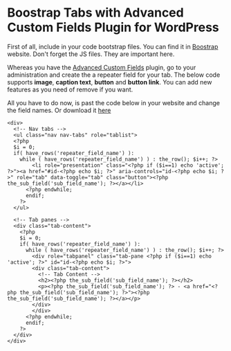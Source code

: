 # Boostrap Tabs with Advanced Custom Fields Plugin for WordPress

First of all, include in your code bootstrap files. You can find it in [Boostrap](http://getbootstrap.com/getting-started/) website. Don't forget the JS files. They are important here.

Whereas you have the [Advanced Custom Fields](https://www.advancedcustomfields.com) plugin, go to your administration and create the a repeater field for your tab. The below code supports **image**, **caption text**, **button** and **button link**. You can add new features as you need of remove if you want.

All you have to do now, is past the code below in your website and change the field names. Or download it [here](https://github.com/quevenrib/wp-help/blob/master/tabs/tabs.php)

    <div>
      <!-- Nav tabs -->
      <ul class="nav nav-tabs" role="tablist">
      <?php
      $i = 0;
      if( have_rows('repeater_field_name') ):
        while ( have_rows('repeater_field_name') ) : the_row(); $i++; ?>
            <li role="presentation" class="<?php if ($i==1) echo 'active'; ?>"><a href="#id-<?php echo $i; ?>" aria-controls="id-<?php echo $i; ?>" role="tab" data-toggle="tab" class="button"><?php the_sub_field('sub_field_name'); ?></a></li>
          <?php endwhile;
          endif;
        ?>
      </ul>

      <!-- Tab panes -->
      <div class="tab-content">
        <?php
        $i = 0;
        if( have_rows('repeater_field_name') ):
          while ( have_rows('repeater_field_name') ) : the_row(); $i++; ?>
            <div role="tabpanel" class="tab-pane <?php if ($i==1) echo 'active'; ?>" id="id-<?php echo $i; ?>">
            <div class="tab-content">
              <!-- Tab Content -->
              <h2><?php the_sub_field('sub_field_name'); ?></h2>
              <p><?php the_sub_field('sub_field_name'); ?> - <a href="<?php the_sub_field('sub_field_name'); ?>"><?php the_sub_field('sub_field_name'); ?></a></p>
            </div>
            </div>
          <?php endwhile;
          endif;
        ?>
      </div>
    </div>
